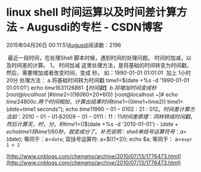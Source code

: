 
# linux shell 时间运算以及时间差计算方法 - Augusdi的专栏 - CSDN博客


2015年04月26日 00:11:51[Augusdi](https://me.csdn.net/Augusdi)阅读数：2196


﻿﻿
最近一段时间，在处理Shell 脚本时候，遇到时间的处理问题。 时间的加减，以及时间差的计算。
1。 时间加减
这里处理方法，是将基础的时间转变为时间戳，然后，需要增加或者改变时间，变成 秒。
如：1990-01-01 01:01:01  加上 1小时 20分
处理方法：
a.将基础时间转为时间戳
time1=$(date +%s -d '1990-01-01 01:01:01')
echo $time1
631126861 【时间戳】
b.将增加时间变成秒
[root@localhost ~]\# time2=$((1*60*60+20*60))
[root@localhost ~]\# echo $time2
4800
c.两个时间相加，计算出结果时间
time1=$(($time1+$time2))
time1=$(date +%Y-%m-%d\ %H:%M:%S -d "1970-01-01 UTC $time1 seconds");
echo $time1
1990-01-01 02:21:01
2。时间差计算方法
如：2010-01-01 与 2009-01-01 11:11:11 时间差
原理：同样转成时间戳，然后计算天，时，分，秒
time1=$(($(date +%s -d '2010-01-01') - $(date +%s -d '2009-01-01 11:11:11')));
echo time1
将time1 / 60 秒，就变成分了。
补充说明：
shell 单括号运算符号：
a=$(date);
等同于：a=`date`;
双括号运算符:
a=$((1+2));
echo $a;
等同于：
a=`expr 1 + 2`

[http://www.cnblogs.com/chengmo/archive/2010/07/13/1776473.html](http://www.cnblogs.com/chengmo/archive/2010/07/13/1776473.html)

